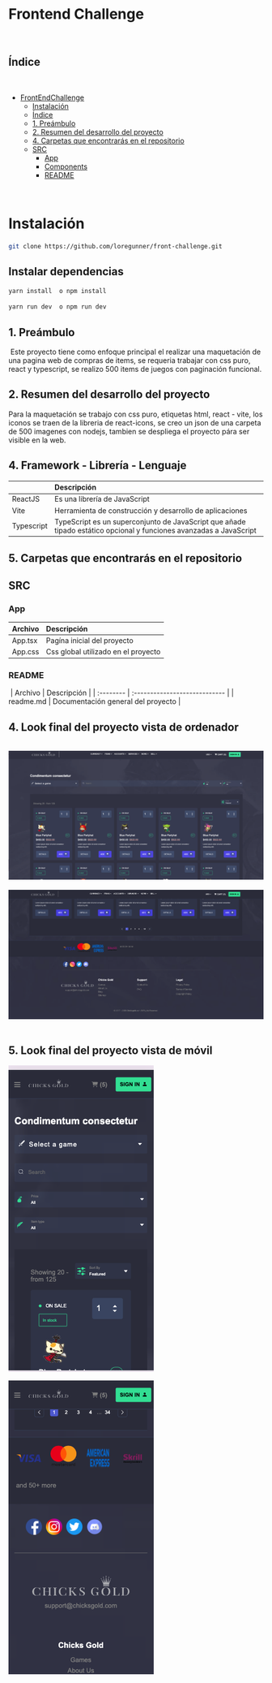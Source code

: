 # Frontend Challenge

​

## Índice

​

- [FrontEndChallenge](#frontend-challenge)
  - [Instalación](#instalacion)
  - [Índice](#índice)
  - [1. Preámbulo](#1-preámbulo)
  - [2. Resumen del desarrollo del proyecto](#2-resumen-del-desarrollo-del-proyecto)
  - [4. Carpetas que encontrarás en el repositorio](#4-carpetas-que-encontrarás-en-el-repositorio)
  - [SRC](#src)
    - [App](#app)
    - [Components](#components)
    - [README](#readme)

​

# Instalación

```bash
git clone https://github.com/loregunner/front-challenge.git
```

## Instalar dependencias

```bash
yarn install  o npm install
```

```bash
yarn run dev  o npm run dev
```

## 1. Preámbulo

​
Este proyecto tiene como enfoque principal el realizar una maquetación de una pagina web de compras de items, se requeria trabajar con css puro, react y typescript, se realizo 500 items de juegos con paginación funcional.

## 2. Resumen del desarrollo del proyecto

Para la maquetación se trabajo con css puro, etiquetas html, react - vite, los iconos se traen de la libreria de react-icons, se creo un json de una carpeta de 500 imagenes con nodejs, tambien se despliega el proyecto pára ser visible en la web.

## 4. Framework - Librería - Lenguaje

|            | Descripción                                                                                                        |
| :--------- | :----------------------------------------------------------------------------------------------------------------- |
| ReactJS    | Es una librería de JavaScript                                                                                      |
| Vite       | Herramienta de construcción y desarrollo de aplicaciones                                                           |
| Typescript | TypeScript es un superconjunto de JavaScript que añade tipado estático opcional y funciones avanzadas a JavaScript |

## 5. Carpetas que encontrarás en el repositorio

## SRC

### App

| Archivo | Descripción                         |
| :------ | :---------------------------------- |
| App.tsx | Pagína inicial del proyecto         |
| App.css | Css global utilizado en el proyecto |


### README

​
| Archivo | Descripción |
| :-------- | :---------------------------- |
| readme.md | Documentación general del proyecto |

## 4. Look final del proyecto vista de ordenador

​
![Inicio](./src/assets/images/desktop.png)
​
![pantalla principal2](./src/assets/images/desktop2.png)
​

## 5. Look final del proyecto vista de móvil

![pantalla principal movil](./src/assets/images/mobile1.png)

![pantalla principal movil2](./src/assets/images/mobile2.png)
